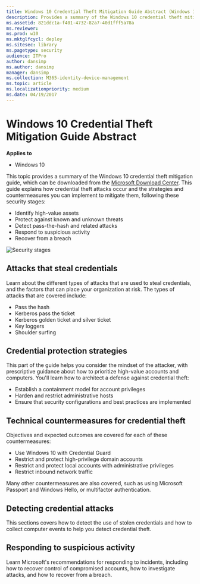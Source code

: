 ```yaml
---
title: Windows 10 Credential Theft Mitigation Guide Abstract (Windows 10)
description: Provides a summary of the Windows 10 credential theft mitigation guide.
ms.assetid: 821ddc1a-f401-4732-82a7-40d1fff5a78a
ms.reviewer: 
ms.prod: w10
ms.mktglfcycl: deploy
ms.sitesec: library
ms.pagetype: security
audience: ITPro
author: dansimp
ms.author: dansimp
manager: dansimp
ms.collection: M365-identity-device-management
ms.topic: article
ms.localizationpriority: medium
ms.date: 04/19/2017
---
```


# Windows 10 Credential Theft Mitigation Guide Abstract

**Applies to**
-   Windows 10

This topic provides a summary of the Windows 10 credential theft mitigation guide, which can be downloaded from the [Microsoft Download Center](https://download.microsoft.com/download/C/1/4/C14579CA-E564-4743-8B51-61C0882662AC/Windows%2010%20credential%20theft%20mitigation%20guide.docx).
This guide explains how credential theft attacks occur and the strategies and countermeasures you can implement to mitigate them, following these security stages:

- Identify high-value assets
- Protect against known and unknown threats
- Detect pass-the-hash and related attacks
- Respond to suspicious activity
- Recover from a breach

![Security stages](images/security-stages.png)

## Attacks that steal credentials

Learn about the different types of attacks that are used to steal credentials, and the factors that can place your organization at risk.
The types of attacks that are covered include:

- Pass the hash
- Kerberos pass the ticket
- Kerberos golden ticket and silver ticket
- Key loggers
- Shoulder surfing

## Credential protection strategies

This part of the guide helps you consider the mindset of the attacker, with prescriptive guidance about how to prioritize high-value accounts and computers.
You'll learn how to architect a defense against credential theft:

- Establish a containment model for account privileges
- Harden and restrict administrative hosts
- Ensure that security configurations and best practices are implemented

## Technical countermeasures for credential theft

Objectives and expected outcomes are covered for each of these countermeasures:

- Use Windows 10 with Credential Guard
- Restrict and protect high-privilege domain accounts
- Restrict and protect local accounts with administrative privileges
- Restrict inbound network traffic

Many other countermeasures are also covered, such as using Microsoft Passport and Windows Hello, or multifactor authentication.

## Detecting credential attacks

This sections covers how to detect the use of stolen credentials and how to collect computer events to help you detect credential theft.

## Responding to suspicious activity

Learn Microsoft's recommendations for responding to incidents, including how to recover control of compromised accounts, how to investigate attacks, and how to recover from a breach.


